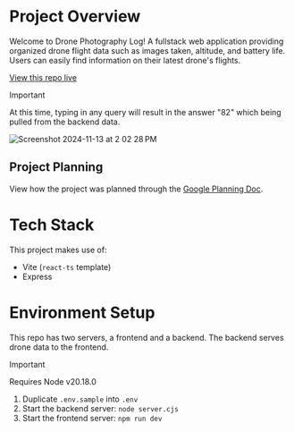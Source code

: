 # Project Overview

Welcome to Drone Photography Log! A fullstack web application providing organized drone flight data such as images taken, altitude, and battery life. Users can easily find information on their latest drone's flights. 

[View this repo live](https://drone-photography-log-frontend.onrender.com/)

> [!IMPORTANT]
> At this time, typing in any query will result in the answer "82" which being pulled from the backend data.

![Screenshot 2024-11-13 at 2 02 28 PM](https://github.com/user-attachments/assets/783ff24a-3a03-49fd-bf13-f432292327b3)

## Project Planning

View how the project was planned through the [Google Planning Doc](https://docs.google.com/document/d/1z8WfwRlrczTnvaDykFaJUrmUjvzvVBWktauOba8u2zc/edit?usp=sharing).

# Tech Stack

This project makes use of:

- Vite (`react-ts` template)
- Express

# Environment Setup

This repo has two servers, a frontend and a backend. The backend serves drone data to the frontend.

> [!IMPORTANT]
> Requires Node v20.18.0

1. Duplicate `.env.sample` into `.env`
2. Start the backend server: `node server.cjs`
3. Start the frontend server: `npm run dev`
